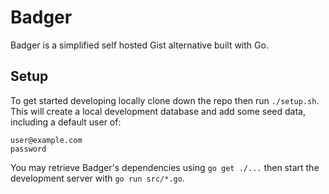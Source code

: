 # Badger

Badger is a simplified self hosted Gist alternative built with Go.

## Setup

To get started developing locally clone down the repo then run `./setup.sh`.
This will create a local development database and add some seed data, including
a default user of:

```
user@example.com
password
```

You may retrieve Badger's dependencies using `go get ./...` then start the
development server with `go run src/*.go`.
